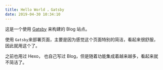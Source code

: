 ```yaml
---
title: Hello World ，Gatsby
date: 2019-04-30 10:34:10
---
```


这是一个使用 [Gatsby](https://www.gatsbyjs.org) 来构建的 Blog 站点。

使用 `Gatsby`来部署页面，主要是因为感觉这个页面特别的简洁，看起来很舒服，因此就用这个了。



之前也用过 Hexo， 也自己写过 Blog，但是随着功能集成着越来越多，看起来就不简洁了。

